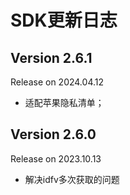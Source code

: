 # SDK更新日志

## Version 2.6.1

Release on 2024.04.12

* 适配苹果隐私清单；

## Version 2.6.0

Release on 2023.10.13

* 解决idfv多次获取的问题

